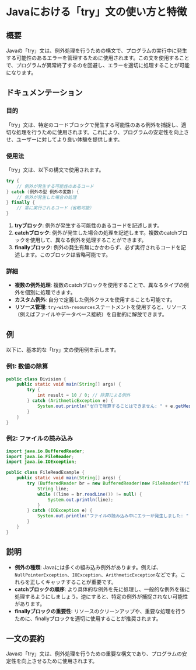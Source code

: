 <!--
Meta Description: # Javaにおける「try」文の使い方と特徴 ## 概要 Javaの「try」文は、例外処理を行うための構文で、プログラムの実行中に発生する可能性のあるエラーを管理するために使用されます。この文を使用することで、プログラムが異常終了するのを回避し、エラーを適切に処理することが可能になります。 ##...
Meta Keywords: try, java, public, catch, string
-->

# Javaにおける「try」文の使い方と特徴

## 概要
Javaの「try」文は、例外処理を行うための構文で、プログラムの実行中に発生する可能性のあるエラーを管理するために使用されます。この文を使用することで、プログラムが異常終了するのを回避し、エラーを適切に処理することが可能になります。

## ドキュメンテーション
### 目的
「try」文は、特定のコードブロックで発生する可能性のある例外を捕捉し、適切な処理を行うために使用されます。これにより、プログラムの安定性を向上させ、ユーザーに対してより良い体験を提供します。

### 使用法
「try」文は、以下の構文で使用されます。

```java
try {
    // 例外が発生する可能性のあるコード
} catch (例外の型 例外の変数) {
    // 例外が発生した場合の処理
} finally {
    // 常に実行されるコード（省略可能）
}
```

1. **tryブロック**: 例外が発生する可能性のあるコードを記述します。
2. **catchブロック**: 例外が発生した場合の処理を記述します。複数のcatchブロックを使用して、異なる例外を処理することができます。
3. **finallyブロック**: 例外の発生有無にかかわらず、必ず実行されるコードを記述します。このブロックは省略可能です。

### 詳細
- **複数の例外処理**: 複数のcatchブロックを使用することで、異なるタイプの例外を個別に処理できます。
- **カスタム例外**: 自分で定義した例外クラスを使用することも可能です。
- **リソース管理**: `try-with-resources`ステートメントを使用すると、リソース（例えばファイルやデータベース接続）を自動的に解放できます。

## 例
以下に、基本的な「try」文の使用例を示します。

### 例1: 数値の除算
```java
public class Division {
    public static void main(String[] args) {
        try {
            int result = 10 / 0; // 除算による例外
        } catch (ArithmeticException e) {
            System.out.println("ゼロで除算することはできません: " + e.getMessage());
        }
    }
}
```

### 例2: ファイルの読み込み
```java
import java.io.BufferedReader;
import java.io.FileReader;
import java.io.IOException;

public class FileReadExample {
    public static void main(String[] args) {
        try (BufferedReader br = new BufferedReader(new FileReader("file.txt"))) {
            String line;
            while ((line = br.readLine()) != null) {
                System.out.println(line);
            }
        } catch (IOException e) {
            System.out.println("ファイルの読み込み中にエラーが発生しました: " + e.getMessage());
        }
    }
}
```

## 説明
- **例外の種類**: Javaには多くの組み込み例外があります。例えば、`NullPointerException`、`IOException`、`ArithmeticException`などです。これらを正しくキャッチすることが重要です。
- **catchブロックの順序**: より具体的な例外を先に処理し、一般的な例外を後に処理するようにしましょう。逆にすると、特定の例外が捕捉されない可能性があります。
- **finallyブロックの重要性**: リソースのクリーンアップや、重要な処理を行うために、finallyブロックを適切に使用することが推奨されます。

## 一文の要約
Javaの「try」文は、例外処理を行うための重要な構文であり、プログラムの安定性を向上させるために使用されます。